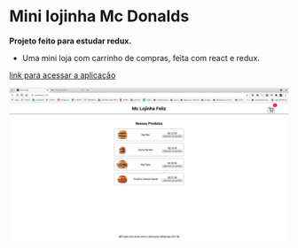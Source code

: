 # Mini lojinha Mc Donalds

 **Projeto feito para estudar redux.**

 - Uma mini loja com carrinho de compras, feita com react e redux.

 [link para acessar a aplicação](https://bit.ly/3i4IrOS)


 <img src="./resultado.png" />